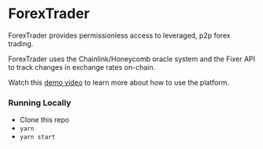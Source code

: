 # ForexTrader

ForexTrader provides permissionless access to leveraged, p2p forex trading.

ForexTrader uses the Chainlink/Honeycomb oracle system and the Fixer API to track changes in exchange rates on-chain.

Watch this [demo video](https://www.youtube.com/watch?v=7OARI0ggJVc) to learn more about how to use the platform.

### Running Locally
* Clone this repo
* `yarn`
* `yarn start`


